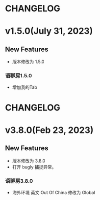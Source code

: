 
# CHANGELOG

# v1.5.0(July 31, 2023)
## New Features
- 版本修改为 1.5.0
### 语聊房1.5.0
- 增加我的Tab


# CHANGELOG

# v3.8.0(Feb 23, 2023)
## New Features
- 版本修改为 3.8.0
- 打开 bugly 捕捉异常。
### 语聊房3.8.0
- 海外环境 英文 Out Of China 修改为 Global

